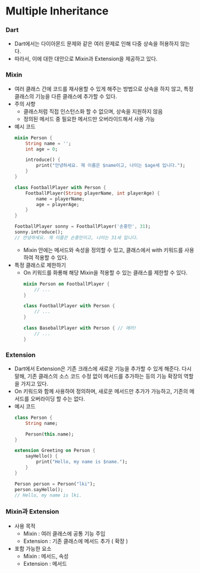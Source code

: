 # Multiple Inheritance
### Dart
* Dart에서는 다이아몬드 문제와 같은 여러 문제로 인해 다중 상속을 허용하지 않는다.
* 따라서, 이에 대한 대안으로 Mixin과 Extension을 제공하고 있다.

### Mixin
* 여러 클래스 간에 코드를 재사용할 수 있게 해주는 방법으로 상속을 하지 않고, 특정 클래스의 기능을 다른 클래스에 추가할 수 있다.
* 주의 사항
  * 클래스처럼 직접 인스턴스화 할 수 없으며, 상속을 지원하지 않음
  * 정의된 메서드 중 필요한 메서드만 오버라이드해서 사용 가능
* 예시 코드
    ```dart
    mixin Person {
        String name = '';
        int age = 0;

        introduce() {
            print("안녕하세요. 제 이름은 $name이고, 나이는 $age세 입니다.");
        }
    }

    class FootballPlayer with Person {
        FootballPlayer(String playerName, int playerAge) {
            name = playerName;
            age = playerAge;
        }
    }

    FootballPlayer sonny = FootballPlayer('손흥민', 31);
    sonny.introduce();
    // 안녕하세요. 제 이름은 손흥민이고, 나이는 31세 입니다.
    ```
    * Mixin 안에는 메서드와 속성을 정의할 수 있고, 클래스에서 with 키워드를 사용하여 적용할 수 있다.
* 특정 클래스로 제한하기
  * On 키워드를 화룡해 해당 Mixin을 적용할 수 있는 클래스를 제한할 수 있다.
    ```dart
    mixin Person on FootballPlayer {
        // ...
    }

    class FootballPlayer with Person { 
        // ...
    }

    class BaseballPlayer with Person { // 에러!
        // ...
    }
    ```

### Extension
* Dart에서 Extension은 기존 크래스에 새로운 기능을 추가할 수 있게 해준다. 다시 말해, 기존 클래스의 소스 코드 수정 없이 메서드를 추가하는 등의 기능 확장의 역할을 가지고 있다.
* On 키워드와 함께 사용하여 정의하며, 새로운 메서드만 추가가 가능하고, 기존의 메서드를 오버라이딩 할 수는 없다.
* 예시 코드
    ```dart
    class Person {
        String name;

        Person(this.name);
    }

    extension Greeting on Person {
        sayHello() {
            print("Hello, my name is $name.");
        }
    }

    Person person = Person("lki");
    person.sayHello();
    // Hello, my name is lki.
    ```
  
### Mixin과 Extension
* 사용 목적
  * Mixin : 여러 클래스에 공통 기능 주입
  * Extension : 기존 클래스에 메서드 추가 ( 확장 )
* 포함 가능한 요소
  * Mixin : 메서드, 속성
  * Extension : 메서드